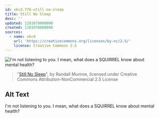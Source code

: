 ```yaml
---
id: xkcd.776-still-no-sleep
title: Still No Sleep
desc: ''
updated: 1281078000000
created: 1281078000000
sources:
  - name: xkcd
    url: 'https://creativecommons.org/licenses/by-nc/2.5/'
    license: Creative Commons 2.5
---
```

![I'm not listening to you.  I mean, what does a SQUIRREL know about mental health?](https://imgs.xkcd.com/comics/still_no_sleep.png)
> "[Still No Sleep](https://xkcd.com/776/)", by Randall Munroe, licensed under Creative Commons Attribution-NonCommercial 2.5 License

## Alt Text
I'm not listening to you.  I mean, what does a SQUIRREL know about mental health?
